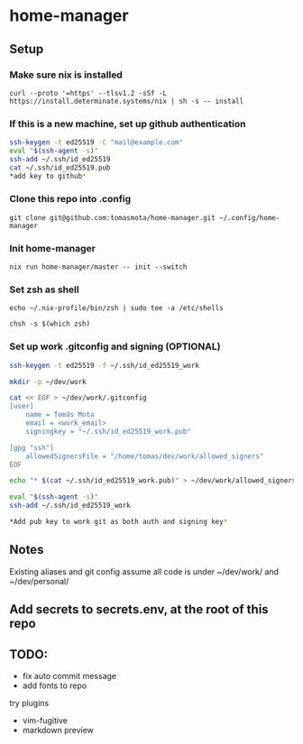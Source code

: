 # home-manager

## Setup

### Make sure nix is installed
`curl --proto '=https' --tlsv1.2 -sSf -L https://install.determinate.systems/nix | sh -s -- install`


### If this is a new machine, set up github authentication
```bash
ssh-keygen -t ed25519 -C "mail@example.com"
eval "$(ssh-agent -s)"
ssh-add ~/.ssh/id_ed25519
cat ~/.ssh/id_ed25519.pub
*add key to github*
```

### Clone this repo into .config
`git clone git@github.com:tomasmota/home-manager.git ~/.config/home-manager`

### Init home-manager
`nix run home-manager/master -- init --switch`

### Set zsh as shell
`echo ~/.nix-profile/bin/zsh | sudo tee -a /etc/shells`

`chsh -s $(which zsh)`  

### Set up work .gitconfig and signing (OPTIONAL)
```bash
ssh-keygen -t ed25519 -f ~/.ssh/id_ed25519_work

mkdir -p ~/dev/work

cat << EOF > ~/dev/work/.gitconfig
[user]
    name = Tomás Mota
    email = <work_email>
    signingkey = "~/.ssh/id_ed25519_work.pub"

[gpg "ssh"]
    allowedSignersFile = "/home/tomas/dev/work/allowed_signers"
EOF

echo "* $(cat ~/.ssh/id_ed25519_work.pub)" > ~/dev/work/allowed_signers

eval "$(ssh-agent -s)"
ssh-add ~/.ssh/id_ed25519_work

*Add pub key to work git as both auth and signing key*
```

## Notes

Existing aliases and git config assume all code is under ~/dev/work/ and ~/dev/personal/

## Add secrets to secrets.env, at the root of this repo

## TODO:
- fix auto commit message
- add fonts to repo

try plugins
- vim-fugitive
- markdown preview 
